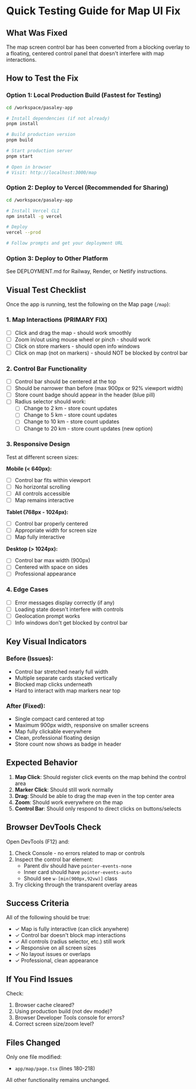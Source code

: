 # Quick Testing Guide for Map UI Fix

## What Was Fixed
The map screen control bar has been converted from a blocking overlay to a floating, centered control panel that doesn't interfere with map interactions.

## How to Test the Fix

### Option 1: Local Production Build (Fastest for Testing)

```bash
cd /workspace/pasaley-app

# Install dependencies (if not already)
pnpm install

# Build production version
pnpm build

# Start production server
pnpm start

# Open in browser
# Visit: http://localhost:3000/map
```

### Option 2: Deploy to Vercel (Recommended for Sharing)

```bash
cd /workspace/pasaley-app

# Install Vercel CLI
npm install -g vercel

# Deploy
vercel --prod

# Follow prompts and get your deployment URL
```

### Option 3: Deploy to Other Platform

See DEPLOYMENT.md for Railway, Render, or Netlify instructions.

## Visual Test Checklist

Once the app is running, test the following on the Map page (`/map`):

### 1. Map Interactions (PRIMARY FIX)
- [ ] Click and drag the map - should work smoothly
- [ ] Zoom in/out using mouse wheel or pinch - should work
- [ ] Click on store markers - should open info windows
- [ ] Click on map (not on markers) - should NOT be blocked by control bar

### 2. Control Bar Functionality
- [ ] Control bar should be centered at the top
- [ ] Should be narrower than before (max 900px or 92% viewport width)
- [ ] Store count badge should appear in the header (blue pill)
- [ ] Radius selector should work:
  - [ ] Change to 2 km - store count updates
  - [ ] Change to 5 km - store count updates
  - [ ] Change to 10 km - store count updates
  - [ ] Change to 20 km - store count updates (new option)

### 3. Responsive Design
Test at different screen sizes:

**Mobile (< 640px):**
- [ ] Control bar fits within viewport
- [ ] No horizontal scrolling
- [ ] All controls accessible
- [ ] Map remains interactive

**Tablet (768px - 1024px):**
- [ ] Control bar properly centered
- [ ] Appropriate width for screen size
- [ ] Map fully interactive

**Desktop (> 1024px):**
- [ ] Control bar max width (900px)
- [ ] Centered with space on sides
- [ ] Professional appearance

### 4. Edge Cases
- [ ] Error messages display correctly (if any)
- [ ] Loading state doesn't interfere with controls
- [ ] Geolocation prompt works
- [ ] Info windows don't get blocked by control bar

## Key Visual Indicators

### Before (Issues):
- Control bar stretched nearly full width
- Multiple separate cards stacked vertically
- Blocked map clicks underneath
- Hard to interact with map markers near top

### After (Fixed):
- Single compact card centered at top
- Maximum 900px width, responsive on smaller screens
- Map fully clickable everywhere
- Clean, professional floating design
- Store count now shows as badge in header

## Expected Behavior

1. **Map Click**: Should register click events on the map behind the control area
2. **Marker Click**: Should still work normally
3. **Drag**: Should be able to drag the map even in the top center area
4. **Zoom**: Should work everywhere on the map
5. **Control Bar**: Should only respond to direct clicks on buttons/selects

## Browser DevTools Check

Open DevTools (F12) and:
1. Check Console - no errors related to map or controls
2. Inspect the control bar element:
   - Parent div should have `pointer-events-none`
   - Inner card should have `pointer-events-auto`
   - Should see `w-[min(900px,92vw)]` class
3. Try clicking through the transparent overlay areas

## Success Criteria

All of the following should be true:
- ✓ Map is fully interactive (can click anywhere)
- ✓ Control bar doesn't block map interactions
- ✓ All controls (radius selector, etc.) still work
- ✓ Responsive on all screen sizes
- ✓ No layout issues or overlaps
- ✓ Professional, clean appearance

## If You Find Issues

Check:
1. Browser cache cleared?
2. Using production build (not dev mode)?
3. Browser Developer Tools console for errors?
4. Correct screen size/zoom level?

## Files Changed

Only one file modified:
- `app/map/page.tsx` (lines 180-218)

All other functionality remains unchanged.
